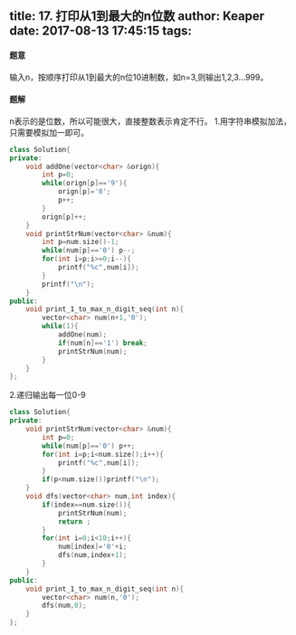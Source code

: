 title: 17. 打印从1到最大的n位数
author: Keaper
date: 2017-08-13 17:45:15
tags:
---
#### 题意
输入n，按顺序打印从1到最大的n位10进制数，如n=3,则输出1,2,3…999。
#### 题解
n表示的是位数，所以可能很大，直接整数表示肯定不行。
1.用字符串模拟加法，只需要模拟加一即可。
```cpp
class Solution{
private:
    void addOne(vector<char> &orign){
        int p=0;
        while(orign[p]=='9'){
            orign[p]='0';
            p++;
        }
        orign[p]++;
    }
    void printStrNum(vector<char> &num){
        int p=num.size()-1;
        while(num[p]=='0') p--;
        for(int i=p;i>=0;i--){
            printf("%c",num[i]);
        }
        printf("\n");
    }
public:
    void print_1_to_max_n_digit_seq(int n){
        vector<char> num(n+1,'0');
        while(1){
            addOne(num);
            if(num[n]=='1') break;
            printStrNum(num);
        }
    }
};
```
2.递归输出每一位0-9
```cpp
class Solution{
private:
    void printStrNum(vector<char> &num){
        int p=0;
        while(num[p]=='0') p++;
        for(int i=p;i<num.size();i++){
            printf("%c",num[i]);
        }
        if(p<num.size())printf("\n");
    }
    void dfs(vector<char> num,int index){
        if(index==num.size()){
            printStrNum(num);
            return ;
        }
        for(int i=0;i<10;i++){
            num[index]='0'+i;
            dfs(num,index+1);
        }
    }
public:
    void print_1_to_max_n_digit_seq(int n){
        vector<char> num(n,'0');
        dfs(num,0);
    }
};
```